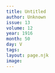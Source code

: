 ```yaml
---
title: Untitled
author: Unknown
issue: 13
volume: 12
year: 1916
month: 50
day: V
tags:
layout: page.njk
image:
---
```

